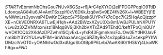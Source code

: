 $START$vEbmmNbOhsGou7NUvX6GSz+r6jArC4pXYtCt2eIFPDGPPqqIO9TtlDLdonqeAG84lu6J4vAntTSxzpIf0kV6DKkJzq8wSv9EZ4fN26X+l+WBEEYjl1EwNWmLrs3yovvsP4DwKnESkpcS/P56psk6UYPv7k7cOpc7K25HqAcQjzzpYXE+nCkVEONRXA9TLwEj41qh+AAd2BWzxXZyU0Xx8m1/wBJPULhNXPU1YvLvu2z3XZVNMbxn/sz18Mqq8V9j3Kh2bVXTxZAd9TEhdO/keftTPoOjniQUYwVOK1CQb2XKdAzDPZwhn1SCjvExL+yfxR43FgmnkmsFzJOw0EYtlHKUavFnm8bIY3Y2YULvwfFIM+6nWaaxaAncjycSRZItyRo74v2ppB3suZv4ekpPYhWDMzclVvGT0+yOANhilwOd3xdUgoSbOtBp9P6Lvbi7AwAK60/1HSkYj4LkoWKh9g==$END$